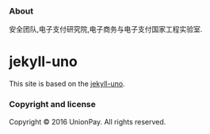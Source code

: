 ### About

安全团队,电子支付研究院,电子商务与电子支付国家工程实验室.

# jekyll-uno

This site is based on the [jekyll-uno](https://github.com/joshgerdes/jekyll-uno).

### Copyright and license

Copyright © 2016 UnionPay. All rights reserved.
